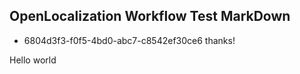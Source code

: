 ## OpenLocalization Workflow Test MarkDown
* 6804d3f3-f0f5-4bd0-abc7-c8542ef30ce6 
thanks!

Hello world